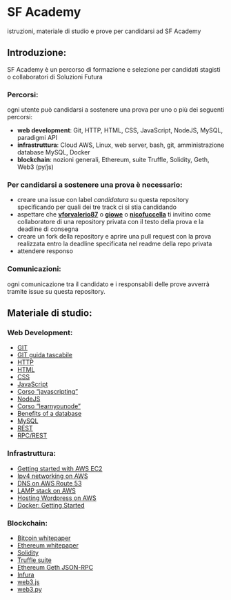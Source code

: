 # SF Academy  
istruzioni, materiale di studio e prove per candidarsi ad SF Academy

## Introduzione:  
SF Academy è un percorso di formazione e selezione per candidati stagisti o collaboratori di Soluzioni Futura

### Percorsi:  
ogni utente può candidarsi a sostenere una prova per uno o più dei seguenti percorsi:
- **web development**: Git, HTTP, HTML, CSS, JavaScript, NodeJS, MySQL, paradigmi API
- **infrastruttura**: Cloud AWS, Linux, web server, bash, git, amministrazione database MySQL, Docker
- **blockchain**: nozioni generali, Ethereum, suite Truffle, Solidity, Geth, Web3 (py/js)

### Per candidarsi a sostenere una prova è necessario:  
- creare una issue con label *candidatura* su questa repository specificando per quali dei tre track ci si stia candidando
- aspettare che [**vforvalerio87**](https://github.com/vforvalerio87) o [**giowe**](https://github.com/giowe) o [**nicofuccella**](https://github.com/nicofuccella) ti invitino come collaboratore di una repository privata con il testo della prova e la deadline di consegna
- creare un fork della repository e aprire una pull request con la prova realizzata entro la deadline specificata nel readme della repo privata
- attendere responso

### Comunicazioni:  
ogni comunicazione tra il candidato e i responsabili delle prove avverrà tramite issue su questa repository.

## Materiale di studio:  
### Web Development:  
- [GIT](http://rogerdudler.github.io/git-guide/index.it.html)
- [GIT guida tascabile](https://rogerdudler.github.io/git-guide/index.html)
- [HTTP](https://en.wikipedia.org/wiki/Hypertext_Transfer_Protocol)
- [HTML](https://developer.mozilla.org/en-US/docs/Learn/HTML/Introduction_to_HTML)
- [CSS](https://developer.mozilla.org/en-US/docs/Learn/CSS/Introduction_to_CSS)
- [JavaScript](https://developer.mozilla.org/en-US/docs/Learn/JavaScript)
- [Corso “javascripting”](https://nodeschool.io)
- [NodeJS](https://nodejs.org/en/)
- [Corso “learnyounode”](https://nodeschool.io)
- [Benefits of a database](https://opentextbc.ca/dbdesign01/chapter/chapter-3-characteristics-and-benefits-of-a-database/)
- [MySQL](https://www.w3schools.com/sql/default.asp)
- [REST](https://en.wikipedia.org/wiki/Representational_state_transfer)
- [RPC/REST](https://blog.jscrambler.com/rpc-style-vs-rest-web-apis)

### Infrastruttura:  
- [Getting started with AWS EC2](https://docs.aws.amazon.com/AWSEC2/latest/UserGuide/get-set-up-for-amazon-ec2.html)
- [Ipv4 networking on AWS](https://docs.aws.amazon.com/vpc/latest/userguide/getting-started-ipv4.html)
- [DNS on AWS Route 53](https://docs.aws.amazon.com/Route53/latest/DeveloperGuide/Welcome.html)
- [LAMP stack on AWS](https://docs.aws.amazon.com/AWSEC2/latest/UserGuide/ec2-lamp-amazon-linux-2.html)
- [Hosting Wordpress on AWS](https://docs.aws.amazon.com/AWSEC2/latest/UserGuide/hosting-wordpress.html)
- [Docker: Getting Started](https://docs.docker.com/get-started/)

### Blockchain:  
- [Bitcoin whitepaper](https://bitcoin.org/bitcoin.pdf)
- [Ethereum whitepaper](http://blockchainlab.com/pdf/Ethereum_white_paper-a_next_generation_smart_contract_and_decentralized_application_platform-vitalik-buterin.pdf)
- [Solidity](https://solidity.readthedocs.io/en/v0.4.24/index.html)
- [Truffle suite](https://truffleframework.com/docs/truffle/overview) 
- [Ethereum Geth JSON-RPC](https://github.com/ethereum/wiki/wiki/JSON-RPC)
- [Infura](https://infura.io/)
- [web3.js](https://web3js.readthedocs.io/en/1.0/index.html)
- [web3.py](https://web3py.readthedocs.io/en/v3.16.5/) 
